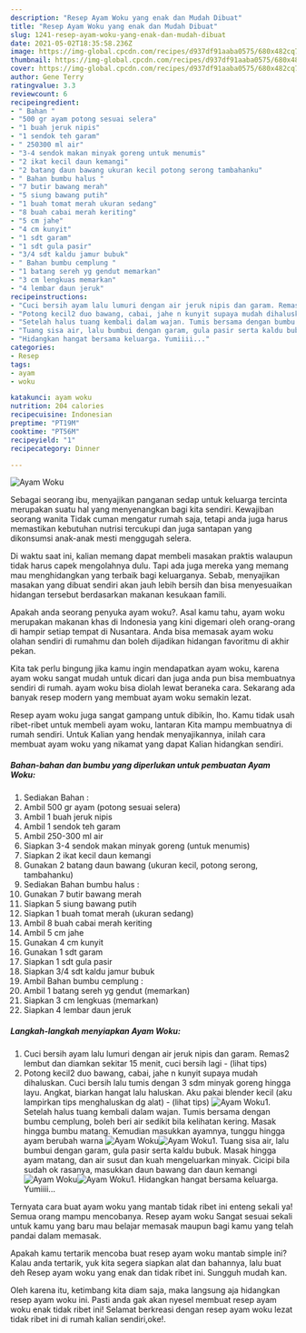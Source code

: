 ```yaml
---
description: "Resep Ayam Woku yang enak dan Mudah Dibuat"
title: "Resep Ayam Woku yang enak dan Mudah Dibuat"
slug: 1241-resep-ayam-woku-yang-enak-dan-mudah-dibuat
date: 2021-05-02T18:35:58.236Z
image: https://img-global.cpcdn.com/recipes/d937df91aaba0575/680x482cq70/ayam-woku-foto-resep-utama.jpg
thumbnail: https://img-global.cpcdn.com/recipes/d937df91aaba0575/680x482cq70/ayam-woku-foto-resep-utama.jpg
cover: https://img-global.cpcdn.com/recipes/d937df91aaba0575/680x482cq70/ayam-woku-foto-resep-utama.jpg
author: Gene Terry
ratingvalue: 3.3
reviewcount: 6
recipeingredient:
- " Bahan "
- "500 gr ayam potong sesuai selera"
- "1 buah jeruk nipis"
- "1 sendok teh garam"
- " 250300 ml air"
- "3-4 sendok makan minyak goreng untuk menumis"
- "2 ikat kecil daun kemangi"
- "2 batang daun bawang ukuran kecil potong serong tambahanku"
- " Bahan bumbu halus "
- "7 butir bawang merah"
- "5 siung bawang putih"
- "1 buah tomat merah ukuran sedang"
- "8 buah cabai merah keriting"
- "5 cm jahe"
- "4 cm kunyit"
- "1 sdt garam"
- "1 sdt gula pasir"
- "3/4 sdt kaldu jamur bubuk"
- " Bahan bumbu cemplung "
- "1 batang sereh yg gendut memarkan"
- "3 cm lengkuas memarkan"
- "4 lembar daun jeruk"
recipeinstructions:
- "Cuci bersih ayam lalu lumuri dengan air jeruk nipis dan garam. Remas2 lembut dan diamkan sekitar 15 menit, cuci bersih lagi           (lihat tips)"
- "Potong kecil2 duo bawang, cabai, jahe n kunyit supaya mudah dihaluskan. Cuci bersih lalu tumis dengan 3 sdm minyak goreng hingga layu. Angkat, biarkan hangat lalu haluskan. Aku pakai blender kecil (aku lampirkan tips menghaluskan dg alat)           (lihat tips)"
- "Setelah halus tuang kembali dalam wajan. Tumis bersama dengan bumbu cemplung, boleh beri air sedikit bila kelihatan kering. Masak hingga bumbu matang. Kemudian masukkan ayamnya, tunggu hingga ayam berubah warna"
- "Tuang sisa air, lalu bumbui dengan garam, gula pasir serta kaldu bubuk. Masak hingga ayam matang, dan air susut dan kuah mengeluarkan minyak. Cicipi bila sudah ok rasanya, masukkan daun bawang dan daun kemangi"
- "Hidangkan hangat bersama keluarga. Yumiiii..."
categories:
- Resep
tags:
- ayam
- woku

katakunci: ayam woku 
nutrition: 204 calories
recipecuisine: Indonesian
preptime: "PT19M"
cooktime: "PT56M"
recipeyield: "1"
recipecategory: Dinner

---
```



![Ayam Woku](https://img-global.cpcdn.com/recipes/d937df91aaba0575/680x482cq70/ayam-woku-foto-resep-utama.jpg)

Sebagai seorang ibu, menyajikan panganan sedap untuk keluarga tercinta merupakan suatu hal yang menyenangkan bagi kita sendiri. Kewajiban seorang  wanita Tidak cuman mengatur rumah saja, tetapi anda juga harus memastikan kebutuhan nutrisi tercukupi dan juga santapan yang dikonsumsi anak-anak mesti menggugah selera.

Di waktu  saat ini, kalian memang dapat membeli masakan praktis walaupun tidak harus capek mengolahnya dulu. Tapi ada juga mereka yang memang mau menghidangkan yang terbaik bagi keluarganya. Sebab, menyajikan masakan yang dibuat sendiri akan jauh lebih bersih dan bisa menyesuaikan hidangan tersebut berdasarkan makanan kesukaan famili. 



Apakah anda seorang penyuka ayam woku?. Asal kamu tahu, ayam woku merupakan makanan khas di Indonesia yang kini digemari oleh orang-orang di hampir setiap tempat di Nusantara. Anda bisa memasak ayam woku olahan sendiri di rumahmu dan boleh dijadikan hidangan favoritmu di akhir pekan.

Kita tak perlu bingung jika kamu ingin mendapatkan ayam woku, karena ayam woku sangat mudah untuk dicari dan juga anda pun bisa membuatnya sendiri di rumah. ayam woku bisa diolah lewat beraneka cara. Sekarang ada banyak resep modern yang membuat ayam woku semakin lezat.

Resep ayam woku juga sangat gampang untuk dibikin, lho. Kamu tidak usah ribet-ribet untuk membeli ayam woku, lantaran Kita mampu membuatnya di rumah sendiri. Untuk Kalian yang hendak menyajikannya, inilah cara membuat ayam woku yang nikamat yang dapat Kalian hidangkan sendiri.

<!--inarticleads1-->

##### Bahan-bahan dan bumbu yang diperlukan untuk pembuatan Ayam Woku:

1. Sediakan  Bahan :
1. Ambil 500 gr ayam (potong sesuai selera)
1. Ambil 1 buah jeruk nipis
1. Ambil 1 sendok teh garam
1. Ambil  250-300 ml air
1. Siapkan 3-4 sendok makan minyak goreng (untuk menumis)
1. Siapkan 2 ikat kecil daun kemangi
1. Gunakan 2 batang daun bawang (ukuran kecil, potong serong, tambahanku)
1. Sediakan  Bahan bumbu halus :
1. Gunakan 7 butir bawang merah
1. Siapkan 5 siung bawang putih
1. Siapkan 1 buah tomat merah (ukuran sedang)
1. Ambil 8 buah cabai merah keriting
1. Ambil 5 cm jahe
1. Gunakan 4 cm kunyit
1. Gunakan 1 sdt garam
1. Siapkan 1 sdt gula pasir
1. Siapkan 3/4 sdt kaldu jamur bubuk
1. Ambil  Bahan bumbu cemplung :
1. Ambil 1 batang sereh yg gendut (memarkan)
1. Siapkan 3 cm lengkuas (memarkan)
1. Siapkan 4 lembar daun jeruk




<!--inarticleads2-->

##### Langkah-langkah menyiapkan Ayam Woku:

1. Cuci bersih ayam lalu lumuri dengan air jeruk nipis dan garam. Remas2 lembut dan diamkan sekitar 15 menit, cuci bersih lagi -           (lihat tips)
1. Potong kecil2 duo bawang, cabai, jahe n kunyit supaya mudah dihaluskan. Cuci bersih lalu tumis dengan 3 sdm minyak goreng hingga layu. Angkat, biarkan hangat lalu haluskan. Aku pakai blender kecil (aku lampirkan tips menghaluskan dg alat) -           (lihat tips)
<img src="//assets-global.cpcdn.com/assets/icons/button_play-2c75c40dde080a61004c1f40b05d8f140eaff45d7e9e6481dc71c63d2e7c4909.png" alt="Ayam Woku">1. Setelah halus tuang kembali dalam wajan. Tumis bersama dengan bumbu cemplung, boleh beri air sedikit bila kelihatan kering. Masak hingga bumbu matang. Kemudian masukkan ayamnya, tunggu hingga ayam berubah warna
<img src="//assets-global.cpcdn.com/assets/icons/button_play-2c75c40dde080a61004c1f40b05d8f140eaff45d7e9e6481dc71c63d2e7c4909.png" alt="Ayam Woku"><img src="//assets-global.cpcdn.com/assets/icons/button_play-2c75c40dde080a61004c1f40b05d8f140eaff45d7e9e6481dc71c63d2e7c4909.png" alt="Ayam Woku">1. Tuang sisa air, lalu bumbui dengan garam, gula pasir serta kaldu bubuk. Masak hingga ayam matang, dan air susut dan kuah mengeluarkan minyak. Cicipi bila sudah ok rasanya, masukkan daun bawang dan daun kemangi
<img src="//assets-global.cpcdn.com/assets/icons/button_play-2c75c40dde080a61004c1f40b05d8f140eaff45d7e9e6481dc71c63d2e7c4909.png" alt="Ayam Woku"><img src="//assets-global.cpcdn.com/assets/icons/button_play-2c75c40dde080a61004c1f40b05d8f140eaff45d7e9e6481dc71c63d2e7c4909.png" alt="Ayam Woku">1. Hidangkan hangat bersama keluarga. Yumiiii...




Ternyata cara buat ayam woku yang mantab tidak ribet ini enteng sekali ya! Semua orang mampu mencobanya. Resep ayam woku Sangat sesuai sekali untuk kamu yang baru mau belajar memasak maupun bagi kamu yang telah pandai dalam memasak.

Apakah kamu tertarik mencoba buat resep ayam woku mantab simple ini? Kalau anda tertarik, yuk kita segera siapkan alat dan bahannya, lalu buat deh Resep ayam woku yang enak dan tidak ribet ini. Sungguh mudah kan. 

Oleh karena itu, ketimbang kita diam saja, maka langsung aja hidangkan resep ayam woku ini. Pasti anda gak akan nyesel membuat resep ayam woku enak tidak ribet ini! Selamat berkreasi dengan resep ayam woku lezat tidak ribet ini di rumah kalian sendiri,oke!.

